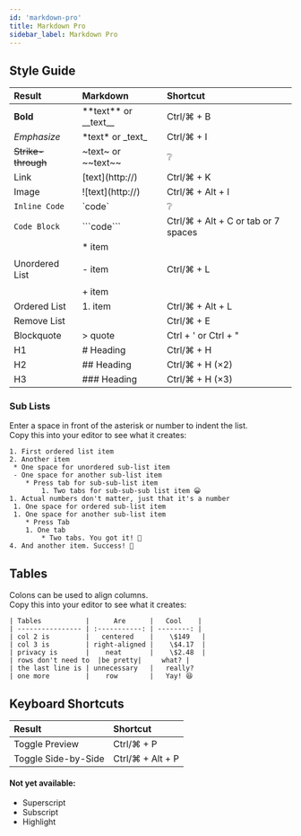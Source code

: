 ```yaml
---
id: 'markdown-pro'
title: Markdown Pro
sidebar_label: Markdown Pro
---
```

## Style Guide

| Result             | Markdown                              | Shortcut           |
| :------------      | :-----------------------------------  | :--------          |
| **Bold**           | \*\*text\*\* or \_\_text\_\_          | Ctrl/⌘ + B        |                 
| *Emphasize*        | \*text\* or \_text\_                  | Ctrl/⌘ + I        |
| ~~Strike-through~~         | \~text\~ or \~\~text\~\~      |  ❔
| Link 	             | [text]\(http://) 	                 | Ctrl/⌘ + K
| Image              | ![text]\(http://) 	                 | Ctrl/⌘ + Alt + I
| `Inline Code` 	     | \`code\` 	                     | ❔
| `Code Block` 	     | \`\`\`code\`\`\` 	                 | Ctrl/⌘ + Alt + C or tab or  7 spaces 
| Unordered List     | * item <br></br> - item <br></br> + item       | 	Ctrl/⌘ + L
| Ordered List 	     | 1. item                               | Ctrl/⌘ + Alt + L 
| Remove List        |                                       |Ctrl/⌘ + E
| Blockquote 	     | \> quote 	                         | Ctrl + ' or Ctrl + "
| H1 	             | # Heading 	                         | Ctrl/⌘ + H
| H2 	             | ## Heading 	                         | Ctrl/⌘ + H (×2)
| H3 	             | ### Heading 	                         | Ctrl/⌘ + H (×3)
### Sub Lists
Enter a space in front of the asterisk or number to indent the list.  
Copy this into your editor to see what it creates:
```
1. First ordered list item
2. Another item
 * One space for unordered sub-list item
 - One space for another sub-list item
    * Press tab for sub-sub-list item
  		1. Two tabs for sub-sub-sub list item 😀
1. Actual numbers don't matter, just that it's a number
 1. One space for ordered sub-list item
 1. One space for another sub-list item
    * Press Tab
    1. One tab
	    * Two tabs. You got it! 👏
4. And another item. Success! 🎉    
```

## Tables
Colons can be used to align columns.  
Copy this into your editor to see what it creates:
```
| Tables           |      Are      |   Cool    |
| ---------------- | :-----------: | --------: |
| col 2 is         |   centered    |    \$149   |
| col 3 is         | right-aligned |    \$4.17  |
| privacy is       |    neat       |    \$2.48  |
| rows don't need to  |be pretty|     what? |
| the last line is | unnecessary   |   really?
| one more         |    row        |   Yay! 😆 
```
## Keyboard Shortcuts
| Result                | Shortcut
| :------------         | :-----------------
| Toggle Preview        | Ctrl/⌘ + P
| Toggle Side-by-Side   | Ctrl/⌘ + Alt + P

#### Not yet available: 
* Superscript
* Subscript
* Highlight